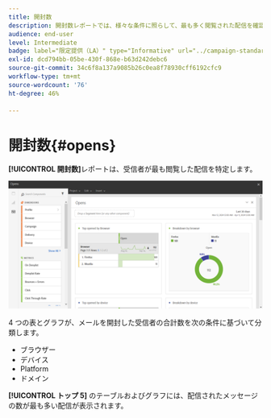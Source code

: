 ```yaml
---
title: 開封数
description: 開封数レポートでは、様々な条件に照らして、最も多く閲覧された配信を確認できます。
audience: end-user
level: Intermediate
badge: label="限定提供（LA）" type="Informative" url="../campaign-standard-migration-home.md" tooltip="Campaign Standard移行済みユーザーに制限"
exl-id: dcd794bb-05be-430f-868e-b63d242debc6
source-git-commit: 34c6f8a137a9085b26c0ea8f78930cff6192cfc9
workflow-type: tm+mt
source-wordcount: '76'
ht-degree: 46%

---
```


# 開封数{#opens}

**[!UICONTROL 開封数]**&#x200B;レポートは、受信者が最も閲覧した配信を特定します。

![](assets/delivery_reports_opens.png)

4 つの表とグラフが、メールを開封した受信者の合計数を次の条件に基づいて分類します。

* ブラウザー
* デバイス
* Platform
* ドメイン

**[!UICONTROL トップ 5]** のテーブルおよびグラフには、配信されたメッセージの数が最も多い配信が表示されます。
